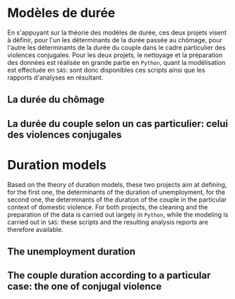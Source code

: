 # Modèles de durée
En s'appuyant sur la théorie des modèles de durée, ces deux projets visent à définir, pour l'un les déterminants de la durée passée au chômage, pour l'autre les déterminants de la durée du couple dans le cadre particulier des violences conjugales.
Pour les deux projets, le nettoyage et la préparation des données est réalisée en grande partie en `Python`, quant la modélisation est effectuée en `SAS`: sont donc disponibles ces scripts ainsi que les rapports d'analyses en résultant.

## La durée du chômage

## La durée du couple selon un cas particulier: celui des violences conjugales

# Duration models
Based on the theory of duration models, these two projects aim at defining, for the first one, the determinants of the duration of unemployment, for the second one, the determinants of the duration of the couple in the particular context of domestic violence.
For both projects, the cleaning and the preparation of the data is carried out largely in `Python`, while the modeling is carried out in `SAS`: these scripts and the resulting analysis reports are therefore available.

## The unemployment duration

## The couple duration according to a particular case: the one of conjugal violence
